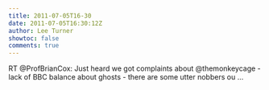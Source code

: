 ```yaml
---
title: 2011-07-05T16-30
date: 2011-07-05T16:30:12Z
author: Lee Turner
showtoc: false
comments: true
---
```


RT @ProfBrianCox: Just heard we got complaints about @themonkeycage - lack of BBC balance about ghosts - there are some utter nobbers ou ...

